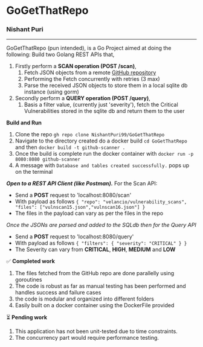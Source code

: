 # GoGetThatRepo
### Nishant Puri
---
GoGetThatRepo (pun intended), is a Go Project aimed at doing the following:
Build two Golang REST APIs that,
1. Firstly perform a **SCAN operation (POST /scan)**,
   1. Fetch JSON objects from a remote [GitHub repository](https://github.com/velancio/vulnerability_scans)
   2. Performing the Fetch concurrently with retries (3 max)
   3. Parse the received JSON objects to store them in a local sqlite db instance (using gorm)
2. Secondly perform a **QUERY operation (POST /query)**,
   1. Basis a filter value, (currently just 'severity'), fetch the Critical Vulnerabilities stored in the sqlite db and return them to the user

**Build and Run**
1. Clone the repo
```gh repo clone NishantPuri99/GoGetThatRepo```
2. Navigate to the directory created do a docker build ```cd GoGetThatRepo``` and then ```docker build -t github-scanner . ```
3. Once the build is complete run the docker container with ```docker run -p 8080:8080 github-scanner```
4. A message with ```Database and tables created successfully.``` pops up on the terminal

_**Open to a REST API Client (like Postman).**_
For the Scan API:
- Send a **POST** request to 'localhost:8080/scan'
- With payload as follows ```{
  "repo": "velancio/vulnerability_scans",
  "files": ["vulnscan15.json","vulnscan16.json"]
}```
- The files in the payload can vary as per the files in the repo

_Once the JSONs are parsed and added to the SQLdb then for the Query API_
- Send a **POST** request to 'localhost:8080/query'
- With payload as follows ```{
    "filters": {
        "severity": "CRITICAL"
    }
}```
- The Severity can vary from **CRITICAL**, **HIGH**, **MEDIUM** and **LOW**


✅ **Completed work**
1. The files fetched from the GitHub repo are done parallelly using goroutines
2. The code is robust as far as manual testing has been performed and handles success and failure cases
3. the code is modular and organized into different folders
4. Easily built on a docker container using the DockerFile provided

⏳ **Pending work**
1. This application has not been unit-tested due to time constraints.
2. The concurrency part would require performance testing.
